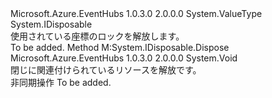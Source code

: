 <Type Name="AsyncLock+LockRelease" FullName="Microsoft.Azure.EventHubs.AsyncLock+LockRelease">
  <TypeSignature Language="C#" Value="public struct AsyncLock.LockRelease : IDisposable" />
  <TypeSignature Language="ILAsm" Value=".class nested public sequential ansi sealed beforefieldinit AsyncLock/LockRelease extends System.ValueType implements class System.IDisposable" />
  <TypeSignature Language="DocId" Value="T:Microsoft.Azure.EventHubs.AsyncLock.LockRelease" />
  <TypeSignature Language="VB.NET" Value="Public Structure AsyncLock.LockRelease&#xA;Implements IDisposable" />
  <TypeSignature Language="F#" Value="type AsyncLock.LockRelease = struct&#xA;    interface IDisposable" />
  <AssemblyInfo>
    <AssemblyName>Microsoft.Azure.EventHubs</AssemblyName>
    <AssemblyVersion>1.0.3.0</AssemblyVersion>
    <AssemblyVersion>2.0.0.0</AssemblyVersion>
  </AssemblyInfo>
  <Base>
    <BaseTypeName>System.ValueType</BaseTypeName>
  </Base>
  <Interfaces>
    <Interface>
      <InterfaceName>System.IDisposable</InterfaceName>
    </Interface>
  </Interfaces>
  <Docs>
    <summary>
            使用されている座標のロックを解放します。
            </summary>
    <remarks>To be added.</remarks>
  </Docs>
  <Members>
    <Member MemberName="Dispose">
      <MemberSignature Language="C#" Value="public void Dispose ();" />
      <MemberSignature Language="ILAsm" Value=".method public hidebysig newslot virtual instance void Dispose() cil managed" />
      <MemberSignature Language="DocId" Value="M:Microsoft.Azure.EventHubs.AsyncLock.LockRelease.Dispose" />
      <MemberSignature Language="VB.NET" Value="Public Sub Dispose ()" />
      <MemberSignature Language="F#" Value="abstract member Dispose : unit -&gt; unit&#xA;override this.Dispose : unit -&gt; unit" Usage="lockRelease.Dispose " />
      <MemberType>Method</MemberType>
      <Implements>
        <InterfaceMember>M:System.IDisposable.Dispose</InterfaceMember>
      </Implements>
      <AssemblyInfo>
        <AssemblyName>Microsoft.Azure.EventHubs</AssemblyName>
        <AssemblyVersion>1.0.3.0</AssemblyVersion>
        <AssemblyVersion>2.0.0.0</AssemblyVersion>
      </AssemblyInfo>
      <ReturnValue>
        <ReturnType>System.Void</ReturnType>
      </ReturnValue>
      <Parameters />
      <Docs>
        <summary>
            閉じに関連付けられているリソースを解放<see cref="T:Microsoft.Azure.EventHubs.AsyncLock.LockRelease" />です。
            </summary>
        <returns>非同期操作</returns>
        <remarks>To be added.</remarks>
      </Docs>
    </Member>
  </Members>
</Type>